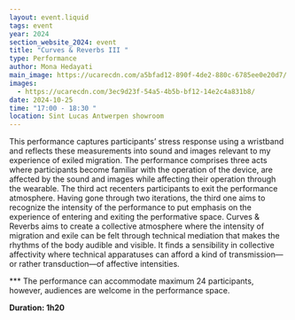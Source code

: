 ```yaml
---
layout: event.liquid
tags: event
year: 2024
section_website_2024: event
title: "Curves & Reverbs III "
type: Performance
author: Mona Hedayati
main_image: https://ucarecdn.com/a5bfad12-890f-4de2-880c-6785ee0e20d7/
images:
  - https://ucarecdn.com/3ec9d23f-54a5-4b5b-bf12-14e2c4a831b8/
date: 2024-10-25
time: "17:00 - 18:30 "
location: Sint Lucas Antwerpen showroom
---
```

This performance captures participants’ stress response using a wristband and reflects these measurements into sound and images relevant to my experience of exiled migration. The performance comprises three acts where participants become familiar with the operation of the device, are affected by the sound and images while affecting their operation through the wearable. The third act recenters participants to exit the performance atmosphere. Having gone through two iterations, the third one aims to recognize the intensity of the performance to put emphasis on the experience of entering and exiting the performative space. Curves & Reverbs aims to create a collective atmosphere where the intensity of migration and exile can be felt through technical mediation that makes the rhythms of the body audible and visible. It finds a sensibility in collective affectivity where technical apparatuses can afford a kind of transmission—or rather transduction—of affective intensities.

\*\** The performance can accommodate maximum 24 participants, however, audiences are welcome in the performance space.

**Duration: 1h20**
